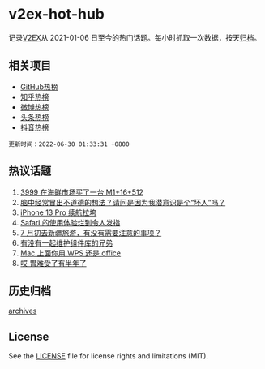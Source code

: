 # v2ex-hot-hub

 记录[V2EX](https://www.v2ex.com/)从 2021-01-06 日至今的热门话题。每小时抓取一次数据，按天[归档](archives)。
 
 ## 相关项目

- [GitHub热榜](https://github.com/lonnyzhang423/github-hot-hub)
- [知乎热榜](https://github.com/lonnyzhang423/zhihu-hot-hub)
- [微博热榜](https://github.com/lonnyzhang423/weibo-hot-hub)
- [头条热榜](https://github.com/lonnyzhang423/toutiao-hot-hub)
- [抖音热榜](https://github.com/lonnyzhang423/douyin-hot-hub)


 `更新时间：2022-06-30 01:33:31 +0800`

## 热议话题

1. [3999 在海鲜市场买了一台 M1+16+512](https://www.v2ex.com/t/862834)
1. [脑中经常冒出不道德的想法？请问是因为我潜意识是个“坏人”吗？](https://www.v2ex.com/t/862893)
1. [iPhone 13 Pro 续航拉垮](https://www.v2ex.com/t/862846)
1. [Safari 的使用体验烂到令人发指](https://www.v2ex.com/t/862912)
1. [7 月初去新疆旅游，有没有需要注意的事项？](https://www.v2ex.com/t/862874)
1. [有没有一起维护组件库的兄弟](https://www.v2ex.com/t/862898)
1. [Mac 上面你用 WPS 还是 office](https://www.v2ex.com/t/862936)
1. [哎 胃难受了有半年了](https://www.v2ex.com/t/862942)

## 历史归档

[archives](archives)

## License

See the [LICENSE](LICENSE) file for license rights and limitations (MIT).
